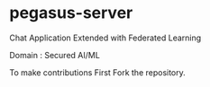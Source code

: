 # pegasus-server

Chat Application Extended with Federated Learning 

Domain : Secured AI/ML


To make contributions 
First Fork the repository.
